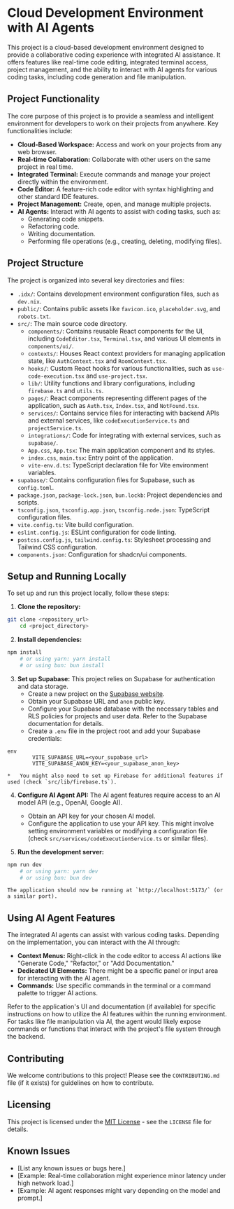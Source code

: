 # Cloud Development Environment with AI Agents

This project is a cloud-based development environment designed to provide a collaborative coding experience with integrated AI assistance. It offers features like real-time code editing, integrated terminal access, project management, and the ability to interact with AI agents for various coding tasks, including code generation and file manipulation.

## Project Functionality

The core purpose of this project is to provide a seamless and intelligent environment for developers to work on their projects from anywhere. Key functionalities include:

*   **Cloud-Based Workspace:** Access and work on your projects from any web browser.
*   **Real-time Collaboration:** Collaborate with other users on the same project in real time.
*   **Integrated Terminal:** Execute commands and manage your project directly within the environment.
*   **Code Editor:** A feature-rich code editor with syntax highlighting and other standard IDE features.
*   **Project Management:** Create, open, and manage multiple projects.
*   **AI Agents:** Interact with AI agents to assist with coding tasks, such as:
    *   Generating code snippets.
    *   Refactoring code.
    *   Writing documentation.
    *   Performing file operations (e.g., creating, deleting, modifying files).

## Project Structure

The project is organized into several key directories and files:

*   `.idx/`: Contains development environment configuration files, such as `dev.nix`.
*   `public/`: Contains public assets like `favicon.ico`, `placeholder.svg`, and `robots.txt`.
*   `src/`: The main source code directory.
    *   `components/`: Contains reusable React components for the UI, including `CodeEditor.tsx`, `Terminal.tsx`, and various UI elements in `components/ui/`.
    *   `contexts/`: Houses React context providers for managing application state, like `AuthContext.tsx` and `RoomContext.tsx`.
    *   `hooks/`: Custom React hooks for various functionalities, such as `use-code-execution.tsx` and `use-project.tsx`.
    *   `lib/`: Utility functions and library configurations, including `firebase.ts` and `utils.ts`.
    *   `pages/`: React components representing different pages of the application, such as `Auth.tsx`, `Index.tsx`, and `NotFound.tsx`.
    *   `services/`: Contains service files for interacting with backend APIs and external services, like `codeExecutionService.ts` and `projectService.ts`.
    *   `integrations/`: Code for integrating with external services, such as `supabase/`.
    *   `App.css`, `App.tsx`: The main application component and its styles.
    *   `index.css`, `main.tsx`: Entry point of the application.
    *   `vite-env.d.ts`: TypeScript declaration file for Vite environment variables.
*   `supabase/`: Contains configuration files for Supabase, such as `config.toml`.
*   `package.json`, `package-lock.json`, `bun.lockb`: Project dependencies and scripts.
*   `tsconfig.json`, `tsconfig.app.json`, `tsconfig.node.json`: TypeScript configuration files.
*   `vite.config.ts`: Vite build configuration.
*   `eslint.config.js`: ESLint configuration for code linting.
*   `postcss.config.js`, `tailwind.config.ts`: Stylesheet processing and Tailwind CSS configuration.
*   `components.json`: Configuration for shadcn/ui components.

## Setup and Running Locally

To set up and run this project locally, follow these steps:

1.  **Clone the repository:**
    
```bash
git clone <repository_url>
    cd <project_directory>
```

2.  **Install dependencies:**
    
```bash
npm install
    # or using yarn: yarn install
    # or using bun: bun install
```

3.  **Set up Supabase:** This project relies on Supabase for authentication and data storage.
    *   Create a new project on the [Supabase website](https://supabase.com/).
    *   Obtain your Supabase URL and `anon` public key.
    *   Configure your Supabase database with the necessary tables and RLS policies for projects and user data. Refer to the Supabase documentation for details.
    *   Create a `.env` file in the project root and add your Supabase credentials:
        
```
env
        VITE_SUPABASE_URL=<your_supabase_url>
        VITE_SUPABASE_ANON_KEY=<your_supabase_anon_key>
```
    *   You might also need to set up Firebase for additional features if used (check `src/lib/firebase.ts`).

4.  **Configure AI Agent API:** The AI agent features require access to an AI model API (e.g., OpenAI, Google AI).
    *   Obtain an API key for your chosen AI model.
    *   Configure the application to use your API key. This might involve setting environment variables or modifying a configuration file (check `src/services/codeExecutionService.ts` or similar files).

5.  **Run the development server:**
    
```bash
npm run dev
    # or using yarn: yarn dev
    # or using bun: bun dev
```
    The application should now be running at `http://localhost:5173/` (or a similar port).

## Using AI Agent Features

The integrated AI agents can assist with various coding tasks. Depending on the implementation, you can interact with the AI through:

*   **Context Menus:** Right-click in the code editor to access AI actions like "Generate Code," "Refactor," or "Add Documentation."
*   **Dedicated UI Elements:** There might be a specific panel or input area for interacting with the AI agent.
*   **Commands:** Use specific commands in the terminal or a command palette to trigger AI actions.

Refer to the application's UI and documentation (if available) for specific instructions on how to utilize the AI features within the running environment. For tasks like file manipulation via AI, the agent would likely expose commands or functions that interact with the project's file system through the backend.

## Contributing

We welcome contributions to this project! Please see the `CONTRIBUTING.md` file (if it exists) for guidelines on how to contribute.

## Licensing

This project is licensed under the [MIT License](LICENSE) - see the `LICENSE` file for details.

## Known Issues

*   [List any known issues or bugs here.]
*   [Example: Real-time collaboration might experience minor latency under high network load.]
*   [Example: AI agent responses might vary depending on the model and prompt.]